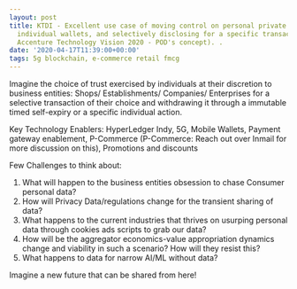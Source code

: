 ```yaml
---
layout: post
title: KTDI - Excellent use case of moving control on personal private data to the
  individual wallets, and selectively disclosing for a specific transactions (Refer
  Accenture Technology Vision 2020 - POD's concept). .
date: '2020-04-17T11:39:00+00:00'
tags: 5g blockchain, e-commerce retail fmcg
---
```



Imagine the choice of trust exercised by individuals at their discretion to business entities: Shops/ Establishments/ Companies/ Enterprises for a selective transaction of their choice and withdrawing it through a immutable timed self-expiry or a specific individual action. 

Key Technology Enablers: HyperLedger Indy, 5G, Mobile Wallets, Payment gateway enablement, P-Commerce (P-Commerce: Reach out over Inmail for more discussion on this), Promotions and discounts

Few Challenges to think about:
1. What will happen to the business entities obsession to chase Consumer personal data?
2. How will Privacy Data/regulations change for the transient sharing of data?
3. What happens to the current industries that thrives on usurping personal data through cookies ads scripts to grab our data?
4.  How will be the aggregator economics-value appropriation dynamics change  and viability in such a scenario? How will they resist this?
5. What happens to data for narrow AI/ML without data? 


Imagine a new future that can be shared from here! 
